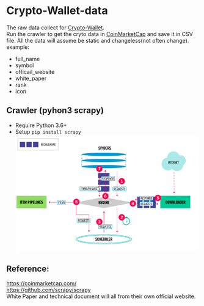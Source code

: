 # Crypto-Wallet-data
The raw data collect for [Crypto-Wallet](https://d50000.github.io/Crypto-Wallet/).  
Run the crawler to get the cryto data in [CoinMarketCap](https://coinmarketcap.com/) and save it in CSV file.
All the data will assume be static and changeless(not often change).  
example:  
- full_name
- symbol
- officail_website
- white_paper
- rank
- icon

## Crawler (pyhon3 scrapy)
- Require Python 3.6+
- Setup ```pip install scrapy```
![](https://github.com/D50000/Crypto-Wallet-data/blob/main/workflow.png)  

## Reference:
https://coinmarketcap.com/  
https://github.com/scrapy/scrapy  
White Paper and technical document will all from their own official website.
